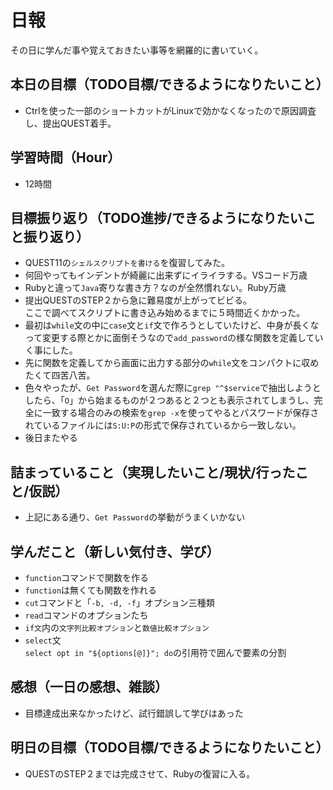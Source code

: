 # 日報
その日に学んだ事や覚えておきたい事等を網羅的に書いていく。
## 本日の目標（TODO目標/できるようになりたいこと）
- Ctrlを使った一部のショートカットがLinuxで効かなくなったので原因調査し、提出QUEST着手。
## 学習時間（Hour）
- 12時間
## 目標振り返り（TODO進捗/できるようになりたいこと振り返り）
- QUEST11の`シェルスクリプトを書ける`を復習してみた。
- 何回やってもインデントが綺麗に出来ずにイライラする。VSコード万歳
- Rubyと違って`Java`寄りな書き方？なのが全然慣れない。Ruby万歳
- 提出QUESTのSTEP２から急に難易度が上がってビビる。   
ここで調べてスクリプトに書き込み始めるまでに５時間近くかかった。
- 最初は`while`文の中に`case`文と`if`文で作ろうとしていたけど、中身が長くなって変更する際とかに面倒そうなので`add_password`の様な関数を定義していく事にした。
- 先に関数を定義してから画面に出力する部分の`while`文をコンパクトに収めたくて四苦八苦。
- 色々やったが、`Get Password`を選んだ際に`grep "^$service`で抽出しようとしたら、「`O`」から始まるものが２つあると２つとも表示されてしまうし、完全に一致する場合のみの検索を`grep -x`を使ってやるとパスワードが保存されているファイルには`S:U:P`の形式で保存されているから一致しない。
- 後日またやる
## 詰まっていること（実現したいこと/現状/行ったこと/仮説）
- 上記にある通り、`Get Password`の挙動がうまくいかない
## 学んだこと（新しい気付き、学び）
- `function`コマンドで関数を作る
- `function`は無くても関数を作れる
- `cut`コマンドと「`-b, -d, -f`」オプション三種類
- `read`コマンドのオプションたち
- `if文`内の`文字列比較オプション`と`数値比較オプション`
- `select`文  
  `select opt in "${options[@]}"; do`の引用符で囲んで要素の分割
## 感想（一日の感想、雑談）
- 目標達成出来なかったけど、試行錯誤して学びはあった
## 明日の目標（TODO目標/できるようになりたいこと）
- QUESTのSTEP２までは完成させて、Rubyの復習に入る。